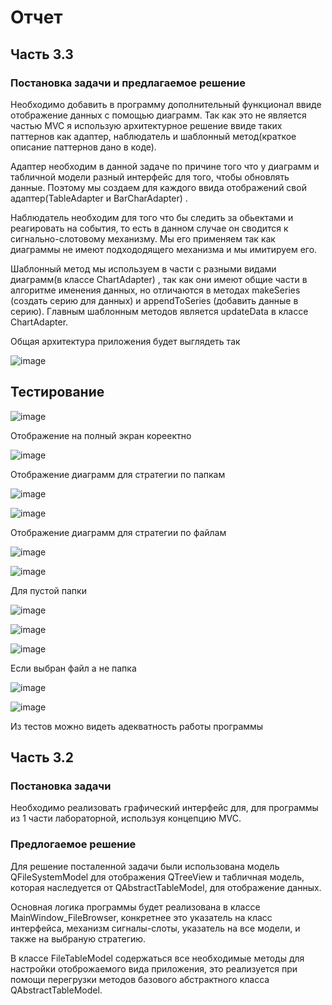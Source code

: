 # Отчет 
## Часть 3.3
### Постановка задачи и предлагаемое решение
Необходимо добавить в программу дополнительный функционал ввиде отображение данных с помощью диаграмм. Так как это не является частью MVC я использую архитектурное решение ввиде таких паттернов как адаптер, наблюдатель и шаблонный метод(краткое описание паттернов дано в коде).


Адаптер необходим в данной задаче по причине того что у диаграмм  и табличной модели разный интерфейс для того, чтобы обновлять данные. Поэтому мы создаем для каждого ввида отображений свой адаптер(TableAdapter и BarCharAdapter) .

Наблюдатель необходим для того что бы следить за обьектами и реагировать на события, то есть в данном случае он сводится к сигнально-слотовому механизму. Мы его применяем так как диаграммы не имеют подхододящего механизма и мы имитируем его.

Шаблонный метод мы используем в части с разными видами диаграмм(в классе ChartAdapter) , так как они имеют общие части в алгоритме именения данных, но отличаются в методах  makeSeries (создать серию для данных) и appendToSeries (добавить данные в серию).
Главным шаблонным методов является updateData в классе ChartAdapter.

Общая архитектура приложения будет выглядеть так 

![image](https://user-images.githubusercontent.com/64350198/129002504-820fb5c0-b95e-49fb-9255-c23b7f3421d1.png)


## Тестирование 

![image](https://user-images.githubusercontent.com/64350198/128999326-5c563631-a730-46bd-9b44-38d58b00f00d.png)

Отображение на полный экран кореектно 

![image](https://user-images.githubusercontent.com/64350198/128999361-ddc9789a-a74f-4c94-94ef-63ecda8f8536.png)

Отображение диаграмм для стратегии по папкам

![image](https://user-images.githubusercontent.com/64350198/128999405-46f22a28-c1a2-4674-af95-2a67478f934b.png)

![image](https://user-images.githubusercontent.com/64350198/128999462-9bbfee57-fa68-46e6-bd0b-361e853faba7.png)

Отображение диаграмм для стратегии по файлам

![image](https://user-images.githubusercontent.com/64350198/128999507-2181508f-21a4-4a58-9e49-ec1ea8f753c9.png)

![image](https://user-images.githubusercontent.com/64350198/128999528-689cf93f-d30f-4aac-af00-f295a6e62d60.png)

Для пустой папки 

![image](https://user-images.githubusercontent.com/64350198/128999570-4f2d4f8e-23ad-41c0-8d2f-702c50f60184.png)

![image](https://user-images.githubusercontent.com/64350198/128999601-65c43ffe-c774-49eb-ac5c-5ffa2ba1f366.png)

![image](https://user-images.githubusercontent.com/64350198/128999628-cf155f93-e986-4c78-bd48-db5be42ea917.png) 

Если выбран файл а не папка

![image](https://user-images.githubusercontent.com/64350198/128999695-45882cd2-79be-4a2f-b55a-58f53258d0ba.png)

![image](https://user-images.githubusercontent.com/64350198/128999731-9e4ea838-2410-4554-9e28-9317844e9343.png)

Из тестов можно видеть адекватность работы программы 

## Часть 3.2
### Постановка задачи
Необходимо реализовать графический интерфейс для, для программы из 1 части лабораторной, используя концепцию MVC. 

### Предлогаемое решение
Для решение посталенной задачи были использована модель QFileSystemModel для отображения QTreeView и табличная модель, которая  наследуется от QAbstractTableModel, для отображение данных.

Основная логика программы будет реализована в классе MainWindow_FileBrowser, конкретнее это указатель на класс интерфейса, механизм сигналы-слоты, указатель на все модели, и также на выбраную стратегию.

В классе FileTableModel cодержаться все необходимые методы для настройки отоброжаемого вида приложения, это реализуется при помощи перегрузки методов базового абстрактного класса QAbstractTableModel. 



